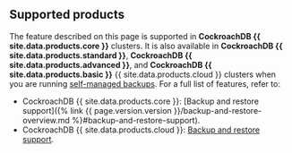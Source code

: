 ## Supported products

The feature described on this page is supported in **CockroachDB {{ site.data.products.core }}** clusters. It is also available in **CockroachDB {{ site.data.products.standard }}**, **CockroachDB {{ site.data.products.advanced }}**, and **CockroachDB {{ site.data.products.basic }}** {{ site.data.products.cloud }} clusters when you are running [self-managed backups](https://www.cockroachlabs.com/docs/cockroachcloud/take-and-restore-self-managed-backups). For a full list of features, refer to:

- CockroachDB {{ site.data.products.core }}: [Backup and restore support]({% link {{ page.version.version }}/backup-and-restore-overview.md %}#backup-and-restore-support).
- CockroachDB {{ site.data.products.cloud }}: [Backup and restore support](https://www.cockroachlabs.com/docs/cockroachcloud/backup-and-restore-overview#get-started-with-self-managed-backups).